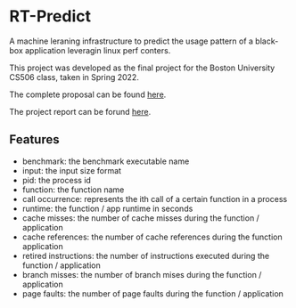 # RT-Predict
A machine leraning infrastructure to predict the usage pattern of a black-box application leveragin linux perf conters.

This project was developed as the final project for the Boston University CS506 class, taken in Spring 2022.

The complete proposal can be found [here](https://docs.google.com/document/d/1hzWPh93EJD95I3LjsqBPXn79j3DJFD2RTzB84ytnrGs/edit?usp=sharing).

The project report can be forund [here](https://docs.google.com/document/d/1cEs_xwEqi64cJu7z-chhZsXmHAnSQ3dqovTtNbg2d0I/edit?usp=sharing).

## Features
- benchmark: the benchmark executable name
- input: the input size format
- pid: the process id
- function: the function name
- call occurrence: represents the ith call of a certain function in a process
- runtime: the function / app runtime in seconds
- cache misses: the number of cache misses during the function / application
- cache references: the number of cache references during the function application
- retired instructions: the number of instructions executed during the function / application
- branch misses: the number of branch mises during the function / application
- page faults: the number of page faults during the function / application
